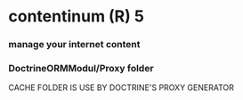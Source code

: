 contentinum (R) 5
=================
### manage your internet content 

### DoctrineORMModul/Proxy folder
CACHE FOLDER IS USE BY DOCTRINE'S PROXY GENERATOR